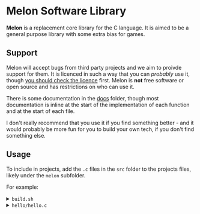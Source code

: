 # Melon Software Library

**Melon** is a replacement core library for the C language. It is aimed to be a general purpose library with some extra bias for games.

## Support

Melon will accept bugs from third party projects and we aim to proivde support for them. It is licenced in such a way that you can *probably* use it, though [you should check the licence](LICENCE) first. Melon is **not** free software or open source and has restrictions on who can use it.

There is some documentation in the [docs](docs) folder, though most documentation is inline at the start of the implementation of each function and at the start of each file.

I don't really recommend that you use it if you find something better - and it would probably be more fun for you to build your own tech, if you don't find something else.

## Usage

To include in projects, add the `.c` files in the `src` folder to the projects files, likely under the `melon` subfolder.

For example:

<details>
  <summary><code>build.sh</code></summary>
  
  ```bash
  cp -r ./melon/src ./hello/melon
  cc -o hello ./hello/hello.c $(ls ./hello/util/*.c) -I./hello
  ```
</details>

<details>
  <summary><code>hello/hello.c</code></summary>
  
  ```c
  #include "melon/melon.h"
  
  int main(const int argc, char *argv[]) {
  	DgLog(DG_LOG_INFO, "Hello, world!");
  	return 0;
  }
  ```
</details>
